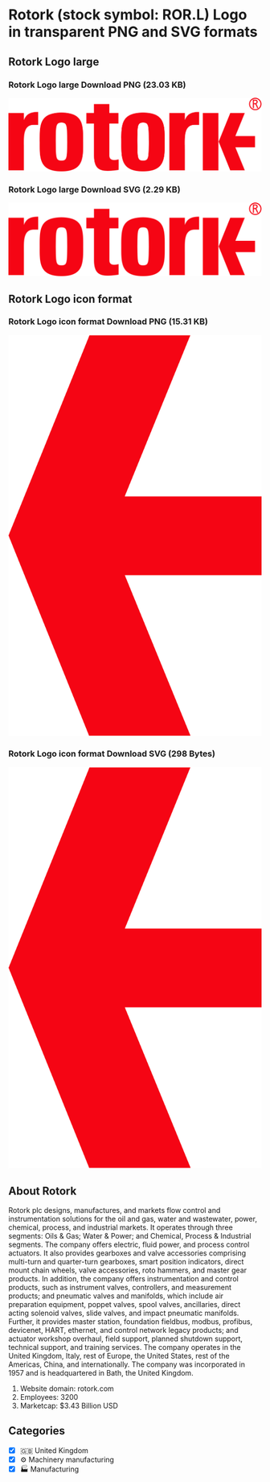 # Rotork (stock symbol: ROR.L) Logo in transparent PNG and SVG formats

## Rotork Logo large

### Rotork Logo large Download PNG (23.03 KB)

![Rotork Logo large Download PNG (23.03 KB)](/img/orig/ROR.L_BIG-8b7872eb.png)

### Rotork Logo large Download SVG (2.29 KB)

![Rotork Logo large Download SVG (2.29 KB)](/img/orig/ROR.L_BIG-af1bf33e.svg)

## Rotork Logo icon format

### Rotork Logo icon format Download PNG (15.31 KB)

![Rotork Logo icon format Download PNG (15.31 KB)](/img/orig/ROR.L-c96db944.png)

### Rotork Logo icon format Download SVG (298 Bytes)

![Rotork Logo icon format Download SVG (298 Bytes)](/img/orig/ROR.L-3bd9e183.svg)

## About Rotork

Rotork plc designs, manufactures, and markets flow control and instrumentation solutions for the oil and gas, water and wastewater, power, chemical, process, and industrial markets. It operates through three segments: Oils & Gas; Water & Power; and Chemical, Process & Industrial segments. The company offers electric, fluid power, and process control actuators. It also provides gearboxes and valve accessories comprising multi-turn and quarter-turn gearboxes, smart position indicators, direct mount chain wheels, valve accessories, roto hammers, and master gear products. In addition, the company offers instrumentation and control products, such as instrument valves, controllers, and measurement products; and pneumatic valves and manifolds, which include air preparation equipment, poppet valves, spool valves, ancillaries, direct acting solenoid valves, slide valves, and impact pneumatic manifolds. Further, it provides master station, foundation fieldbus, modbus, profibus, devicenet, HART, ethernet, and control network legacy products; and actuator workshop overhaul, field support, planned shutdown support, technical support, and training services. The company operates in the United Kingdom, Italy, rest of Europe, the United States, rest of the Americas, China, and internationally. The company was incorporated in 1957 and is headquartered in Bath, the United Kingdom.

1. Website domain: rotork.com
2. Employees: 3200
3. Marketcap: $3.43 Billion USD


## Categories
- [x] 🇬🇧 United Kingdom
- [x] ⚙️ Machinery manufacturing
- [x] 🏭 Manufacturing
